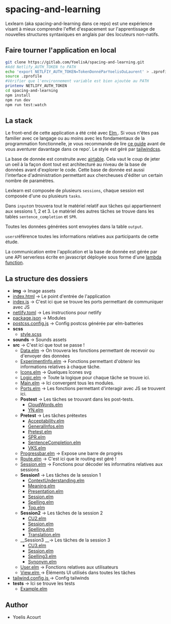 # spacing-and-learning

Lexlearn (aka spacing-and-learning dans ce repo) est une expérience visant à mieux comprendre l'effet d'espacement sur l'apprentissage de nouvelles structures syntaxiques en anglais par des locuteurs non-natifs.

## Faire tourner l'application en local

```bash
git clone https://gitlab.com/YoelisA/spacing-and-learning.git
#Add Netlify_AUTH_TOKEN to PATH
echo 'export NETLFIY_AUTH_TOKEN=TokenDonnéParYoelisOuLaurent' > .zprofile
source .zprofile
#Vérifier que l'environnement variable est bien ajoutée au PATH
printenv NETLIFY_AUTH_TOKEN
cd spacing-and-learning
npm install
npm run dev
npm run test:watch
```

## La stack

Le front-end de cette application a été créé avec [ Elm ](https://elm-lang.org  "A delightful language"). Si vous n'êtes pas familier avec ce langage ou au moins avec les fondamentaux de la programmation fonctionnelle, je vous recommande de lire [ce guide](https://guide.elm-lang.org) avant de vous aventurer davantage dans ce repo'. Le style est géré par [tailwindcss](https://tailwindcss.com).

La base de donnée est construite avec [airtable](https://airtable.com/invite/l?inviteId=invpVjhEIAAz11jXh&inviteToken=04f15c7eb855d113135e28d956208b2631512b7ea1b85fd3b845e974b3db693b). Cela vaut le coup de jeter un oeil à la façon dont tout est architecturé au niveau de la base de données avant d'explorer le code. Cette base de donnée est aussi l'interface d'administration permettant aux chercheuses d'éditer un certain nombre de paramètres.

Lexlearn est composée de plusieurs `sessions`, chaque session est composée d'une ou plusieurs `tasks`.

Dans `input`on trouvera tout le matériel relatif aux tâches qui appartiennent aux sessions 1, 2 et 3. Le matériel des autres tâches se trouve dans les tables `sentence_completion` et `SPR`.

Toutes les données générées sont envoyées dans la table `output`.

`users`référence toutes les informations relatives aux participants de cette étude.

La communication entre l'application et la base de donnée est gérée par une API serverless écrite en javascript déployée sous forme d'une [lambda function](https://www.netlify.com/products/functions/).

## La structure des dossiers

   - __img__ -> Image assets
   - [index.html](index.html) -> Le point d'entrée de l'application
   - [index.js](index.js) -> C'est ici que se trouve les ports permettant de communiquer avec JS
   - [netlify.toml](netlify.toml) -> Les instructions pour netlify
   - [package.json](package.json) -> Modules
   - [postcss.config.js](postcss.config.js) -> Config postcss générée par elm-batteries
   - __scss__
     - [style.scss](scss/style.scss)
   - __sounds__ -> Sounds assets
   - __src__ -> C'est ici que tout se passe !
     - [Data.elm](src/Data.elm) -> On trouvera les fonctions permettant de recevoir ou d'envoyer des données
     - [ExperimentInfo.elm](src/ExperimentInfo.elm) -> Fonctions permettant d'obtenir les informations relatives à chaque tâche.
     - [Icons.elm](src/Icons.elm) -> Quelques îcones svg
     - [Logic.elm](src/Logic.elm) -> Toute la logique pour chaque tâche se trouve ici.
     - [Main.elm](src/Main.elm) -> Ici convergent tous les modules.
     - [Ports.elm](src/Ports.elm) -> Les fonctions permettant d'interagir avec JS se trouvent ici.
     - __Postest__ -> Les tâches se trouvant dans les post-tests.
       - [CloudWords.elm](src/Postest/CloudWords.elm)
       - [YN.elm](src/Postest/YN.elm)
     - __Pretest__ -> Les tâches prétextes
       - [Acceptability.elm](src/Pretest/Acceptability.elm)
       - [GeneralInfos.elm](src/Pretest/GeneralInfos.elm)
       - [Pretest.elm](src/Pretest/Pretest.elm)
       - [SPR.elm](src/Pretest/SPR.elm)
       - [SentenceCompletion.elm](src/Pretest/SentenceCompletion.elm)
       - [VKS.elm](src/Pretest/VKS.elm)
     - [Progressbar.elm](src/Progressbar.elm) -> Expose une barre de progrès
     - [Route.elm](src/Route.elm) -> C'est ici que le routing est géré !
     - [Session.elm](src/Session.elm) -> Fonctions pour décoder les informatins relatives aux sessions
     - __Session1__ -> Les tâches de la session 1
       - [ContextUnderstanding.elm](src/Session1/ContextUnderstanding.elm)
       - [Meaning.elm](src/Session1/Meaning.elm)
       - [Presentation.elm](src/Session1/Presentation.elm)
       - [Session.elm](src/Session1/Session.elm)
       - [Spelling.elm](src/Session1/Spelling.elm)
       - [Top.elm](src/Session1/Top.elm)
     - __Session2__ -> Les tâches de la session 2
       - [CU2.elm](src/Session2/CU2.elm)
       - [Session.elm](src/Session2/Session.elm)
       - [Spelling.elm](src/Session2/Spelling.elm)
       - [Translation.elm](src/Session2/Translation.elm)
     - __Session3 __-> Les tâches de la session 3
       - [CU3.elm](src/Session3/CU3.elm)
       - [Session.elm](src/Session3/Session.elm)
       - [Spelling3.elm](src/Session3/Spelling3.elm)
       - [Synonym.elm](src/Session3/Synonym.elm)
     - [User.elm](src/User.elm) -> Fonctions relatives aux utilisateurs
     - [View.elm ](src/View.elm)-> Éléments UI utilisés dans toutes les tâches
   - [tailwind.config.js ](tailwind.config.js) -> Config tailwinds
   - __tests__ -> Ici se trouve les tests
     - [Example.elm](tests/Example.elm)





## Author

- Yoelis Acourt

